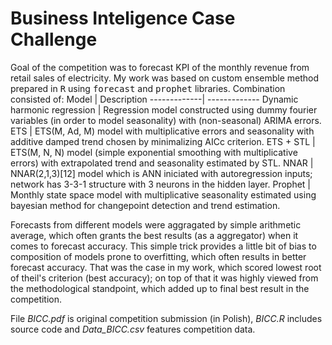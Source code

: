 # Business Inteligence Case Challenge
Goal of the competition was to forecast KPI of the monthly revenue from retail sales of electricity. My work was based on custom ensemble method prepared in <tt>R</tt> using <tt>forecast</tt> and <tt>prophet</tt> libraries. Combination consisted of:
Model | Description
-------------| -------------
Dynamic harmonic regression | Regression model constructed using dummy fourier variables (in order to model seasonality) with (non-seasonal) ARIMA errors.
ETS | ETS(M, Ad, M) model with multiplicative errors and seasonality with additive damped trend chosen by minimalizing AICc criterion.
ETS + STL | ETS(M, N, N) model (simple exponential smoothing with multiplicative errors) with extrapolated trend and seasonality estimated by STL.
NNAR | NNAR(2,1,3)[12] model which is ANN iniciated with autoregression inputs; network has 3-3-1 structure with 3 neurons in the hidden layer.
Prophet | Monthly state space model with multiplicative seasonality estimated using bayesian method for changepoint detection and trend estimation.

Forecasts from different models were aggragated by simple arithmetic average, which often grants the best results (as a aggregator) when it comes to forecast accuracy. This simple trick provides a little bit of bias to composition of models prone to overfitting, which often results in better forecast accuracy. That was the case in my work, which scored lowest root of theil's criterion (best accuracy); on top of that it was highly viewed from the methodological standpoint, which added up to final best result in the competition.

File *BICC.pdf* is original competition submission (in Polish), *BICC.R* includes source code and *Data_BICC.csv* features competition data.
